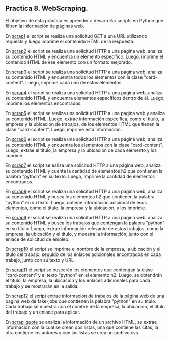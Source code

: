 ## Practica 8. WebScraping.

El objetivo de esta práctica es aprender a desarrollar scripts en Python que filtren la información de páginas web. 

En [scrap1](./scrap1.py) el script se realiza una solicitud GET a una URL utilizando requests y luego imprime el contenido HTML de la respuesta.

En [scrap2](./scrap2.py)  el script se realiza una solicitud HTTP a una página web, analiza su contenido HTML y encuentra un elemento específico. Luego, imprime el contenido HTML de ese elemento con un formato mejorado.

En [scrap3](./scrap3.py) el script se realiza una solicitud HTTP a una página web, analiza su contenido HTML y encuentra todos los elementos con la clase "card-content". Luego, imprime cada uno de estos elementos.

En [scrap4](./scrap4.py) el script se realiza una solicitud HTTP a una página web, analiza su contenido HTML y encuentra elementos específicos dentro de él. Luego, imprime los elementos encontrados.


En [scrap5](./scrap5.py) el script se realiza una solicitud HTTP a una página web y analiza su contenido HTML. Luego, extrae información específica, como el título, la empresa y la ubicación de trabajos, de los elementos HTML que tienen la clase "card-content". Luego, imprime esta información.


En [scrap6](./scrap6.py) el script se realiza una solicitud HTTP a una página web, analiza su contenido HTML y encuentra los elementos con la clase "card-content". Luego, extrae el título, la empresa y la ubicación de cada elemento y los imprime.

En [scrap7](./scrap7.py) el script se ealiza una solicitud HTTP a una página web, analiza su contenido HTML y cuenta la cantidad de elementos h2 que contienen la palabra "python" en su texto. Luego, imprime la cantidad de elementos encontrados.

En [scrap8](./scrap8.py) el script se realiza una solicitud HTTP a una página web, analiza su contenido HTML y busca los elementos h2 que contienen la palabra "python" en su texto. Luego, obtiene información adicional de esos elementos, como el título, la empresa y la ubicación, y los imprime.

En [scrap9](./scrap9.py) el script se realiza una solicitud HTTP a una página web, analiza su contenido HTML y busca los trabajos que contengan la palabra "python" en su título. Luego, extrae información relevante de estos trabajos, como la empresa, la ubicación y el título, y muestra la información, junto con el enlace de solicitud de empleo.

En [scrap10](./scrap10.py) el script se imprime el nombre de la empresa, la ubicación y el título del trabajo, seguido de los enlaces adicionales encontrados en cada trabajo, junto con su texto y URL

En [scrap11](./scrap11.py) el script se buscarán los elementos que contengan la clase "card-content" y el texto "python" en el elemento h2. Luego, se obtendrán el título, la empresa, la ubicación y los enlaces adicionales para cada trabajo y se mostrarán en la salida.

En [scrap12](./scrap12.py) el script extrae información de trabajos de la página web de una pagina web de fake-jobs que contienen la palabra "python" en su título. Cada trabajo se muestra con el nombre de la empresa, la ubicación, el título del trabajo y un enlace para aplicar.

En [scrap_quote](./scrape_quote.py) se analiza la información de un archivo HTML, se extrae información con la cual se crean dos listas, una que contiene las citas, la otra contiene los autores y con las listas se crea un archivo cvs.